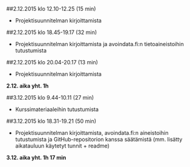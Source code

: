 ##2.12.2015 klo 12.10-12.25 (15 min)
- Projektisuunnitelman kirjoittamista

##2.12.2015 klo 18.45-19.17 (32 min)
- Projektisuunnitelman kirjoittamista ja avoindata.fi:n tietoaineistoihin tutustumista

##2.12.2015 klo 20.04-20.17 (13 min)
- Projektisuunnitelman kirjoittamista

**2.12. aika yht. 1h**

##3.12.2015 klo 9.44-10.11 (27 min)
- Kurssimateriaaleihin tutustumista

##3.12.2015 klo 18.31-19.21 (50 min)
- Projektisuunnitelman kirjoittamista, avoindata.fi:n aineistoihin tutustumista ja GitHub-repositorion kanssa säätämistä (mm. lisätty aikatauluun käytetyt tunnit + readme)

**3.12. aika yht. 1h 17 min**